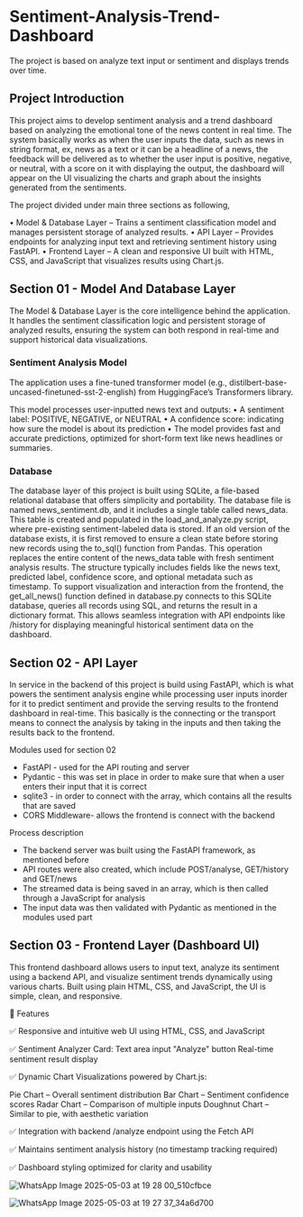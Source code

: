 # Sentiment-Analysis-Trend-Dashboard
The project is based on  analyze text input  or sentiment and displays trends over time.

## Project Introduction

This project aims to develop sentiment analysis and a trend dashboard based on analyzing the emotional tone of the news content in real time. The system basically works as when the user inputs the data, such as news in string format, ex, news as a text or it can be a headline of a news, the feedback will be delivered as to whether the user input is positive, negative, or neutral, with a score on it with displaying the output, the dashboard will appear on the UI visualizing the charts and graph about the insights generated from the sentiments.

The project divided under main three sections as following,

•	Model & Database Layer – Trains a sentiment classification model and manages persistent storage of analyzed results.
•	API Layer – Provides endpoints for analyzing input text and retrieving sentiment history using FastAPI.
•	Frontend Layer – A clean and responsive UI built with HTML, CSS, and JavaScript that visualizes results using Chart.js.


## Section 01  - Model And Database Layer

The Model & Database Layer is the core intelligence behind the application. It handles the sentiment classification logic and persistent storage of analyzed results, ensuring the system can both respond in real-time and support historical data visualizations.

### Sentiment Analysis Model

The application uses a fine-tuned transformer model (e.g., distilbert-base-uncased-finetuned-sst-2-english) from HuggingFace’s Transformers library.

This model processes user-inputted news text and outputs:
•	A sentiment label: POSITIVE, NEGATIVE, or NEUTRAL
•	A confidence score: indicating how sure the model is about its prediction
•	The model provides fast and accurate predictions, optimized for short-form text like news headlines or summaries.

### Database

The database layer of this project is built using SQLite, a file-based relational database that offers simplicity and portability. The database file is named news_sentiment.db, and it includes a single table called news_data. This table is created and populated in the load_and_analyze.py script, where pre-existing sentiment-labeled data is stored. If an old version of the database exists, it is first removed to ensure a clean state before storing new records using the to_sql() function from Pandas. This operation replaces the entire content of the news_data table with fresh sentiment analysis results. The structure typically includes fields like the news text, predicted label, confidence score, and optional metadata such as timestamp.
To support visualization and interaction from the frontend, the get_all_news() function defined in database.py connects to this SQLite database, queries all records using SQL, and returns the result in a dictionary format. This allows seamless integration with API endpoints like /history for displaying meaningful historical sentiment data on the dashboard.


## Section 02 - API Layer

In service in the backend of this project is build using FastAPI, which is what powers the sentiment analysis engine while processing user inputs inorder for it to predict sentiment and provide the serving results to the frontend dashboard in real-time. This basically is the connecting or the transport means to connect the analysis by taking in the inputs and then taking the results back to the frontend.


Modules used for section 02
- FastAPI - used for the API routing and server
- Pydantic - this was set in place in order to make sure that when a user enters their input that it is correct
- sqlite3 - in order to connect with the array, which contains all the results that are saved
- CORS Middleware- allows the frontend is connect with the backend


Process description
- The backend server was built using the FastAPI framework, as mentioned before
- API routes were also created, which include POST/analyse, GET/history and GET/news
- The streamed data is being saved in an array, which is then called through a JavaScript for analysis
- The input data was then validated with Pydantic as mentioned in the modules used part



## Section 03 - Frontend Layer (Dashboard UI)

This frontend dashboard allows users to input text, analyze its sentiment using a backend API, and visualize sentiment trends dynamically using various charts. Built using plain HTML, CSS, and JavaScript, the UI is simple, clean, and responsive.

📌 Features

✅ Responsive and intuitive web UI using HTML, CSS, and JavaScript

✅ Sentiment Analyzer Card:
Text area input
"Analyze" button
 Real-time sentiment result display
 
✅ Dynamic Chart Visualizations powered by Chart.js:

Pie Chart – Overall sentiment distribution
Bar Chart – Sentiment confidence scores
Radar Chart – Comparison of multiple inputs
Doughnut Chart – Similar to pie, with aesthetic variation

✅ Integration with backend /analyze endpoint using the Fetch API

✅ Maintains sentiment analysis history (no timestamp tracking required)

✅ Dashboard styling optimized for clarity and usability


![WhatsApp Image 2025-05-03 at 19 28 00_510cfbce](https://github.com/user-attachments/assets/c2235135-52d1-4d4a-aff9-5b46a74d5f83)



![WhatsApp Image 2025-05-03 at 19 27 37_34a6d700](https://github.com/user-attachments/assets/5e477b7b-bdb6-40a5-9e20-2af3ba165add)



